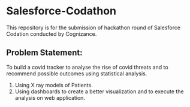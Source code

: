 # Salesforce-Codathon
This repository is for the submission of hackathon round of Salesforce Codation conducted by Cognizance.
## Problem Statement:
To build a covid tracker to analyse the rise of covid threats and to recommend possible outcomes using statistical analysis.
1. Using X ray models of Patients.
2. Using dashboards to create a better visualization and to execute the analysis on web application.

